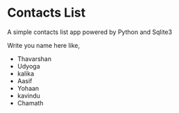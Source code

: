 # Contacts List

A simple contacts list app powered by Python and Sqlite3

Write you name here like,
- Thavarshan
- Udyoga
- kalika
- Aasif
- Yohaan
- kavindu
- Chamath